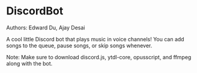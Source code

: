 # DiscordBot
Authors: Edward Du, Ajay Desai

A cool little Discord bot that plays music in voice channels! You can add songs to the queue, pause songs, or skip songs whenever.

Note: Make sure to download discord.js, ytdl-core, opusscript, and ffmpeg along with the bot.
